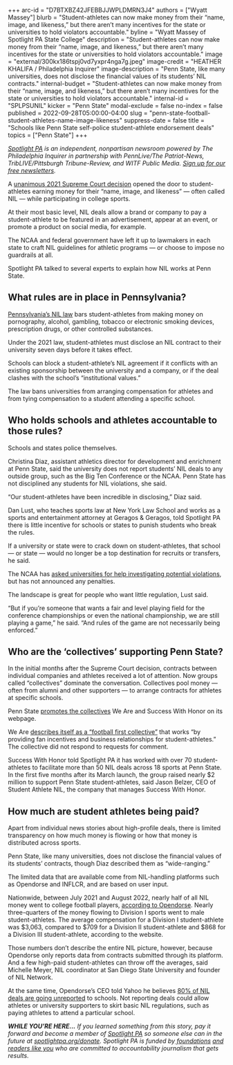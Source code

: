 +++
arc-id = "D7BTXBZ42JFEBBJJWPLDMRN3J4"
authors = ["Wyatt Massey"]
blurb = "Student-athletes can now make money from their “name, image, and likeness,” but there aren’t many incentives for the state or universities to hold violators accountable."
byline = "Wyatt Massey of Spotlight PA State College"
description = "Student-athletes can now make money from their “name, image, and likeness,” but there aren’t many incentives for the state or universities to hold violators accountable."
image = "external/300kx186tspj0vd7yxpr4nga7g.jpeg"
image-credit = "HEATHER KHALIFA / Philadelphia Inquirer"
image-description = "Penn State, like many universities, does not disclose the financial values of its students’ NIL contracts."
internal-budget = "Student-athletes can now make money from their “name, image, and likeness,” but there aren’t many incentives for the state or universities to hold violators accountable."
internal-id = "SPLPSUNIL"
kicker = "Penn State"
modal-exclude = false
no-index = false
published = 2022-09-28T05:00:00-04:00
slug = "penn-state-football-student-athletes-name-image-likeness"
suppress-date = false
title = "Schools like Penn State self-police student-athlete endorsement deals"
topics = ["Penn State"]
+++

<a href="https://www.spotlightpa.org/"><i>Spotlight PA</i></a><i> is an independent, nonpartisan newsroom powered by The Philadelphia Inquirer in partnership with PennLive/The Patriot-News, TribLIVE/Pittsburgh Tribune-Review, and WITF Public Media. </i><a href="https://www.spotlightpa.org/newsletters"><i>Sign up for our free newsletters</i></a><i>.</i>

A <a href="https://web.archive.org/20220903053810/https://www.supremecourt.gov/opinions/20pdf/20-512_gfbh.pdf">unanimous 2021 Supreme Court decision</a> opened the door to student-athletes earning money for their “name, image, and likeness” — often called NIL — while participating in college sports.

At their most basic level, NIL deals allow a brand or company to pay a student-athlete to be featured in an advertisement, appear at an event, or promote a product on social media, for example.

The NCAA and federal government have left it up to lawmakers in each state to craft NIL guidelines for athletic programs — or choose to impose no guardrails at all.

Spotlight PA talked to several experts to explain how NIL works at Penn State.

<script src="https://www.spotlightpa.org/embed.js" async></script><div data-spl-embed-version="1" data-spl-src="https://www.spotlightpa.org/embeds/newsletter/"></div>

## What rules are in place in Pennsylvania?

<a href="https://www.legis.state.pa.us/cfdocs/legis/li/uconsCheck.cfm?yr=2021&sessInd=0&act=26">Pennsylvania’s NIL law</a> bars student-athletes from making money on pornography, alcohol, gambling, tobacco or electronic smoking devices, prescription drugs, or other controlled substances.

Under the 2021 law, student-athletes must disclose an NIL contract to their university seven days before it takes effect.

Schools can block a student-athlete’s NIL agreement if it conflicts with an existing sponsorship between the university and a company, or if the deal clashes with the school’s “institutional values.”

The law bans universities from arranging compensation for athletes and from tying compensation to a student attending a specific school.

## Who holds schools and athletes accountable to those rules?

Schools and states police themselves.

Christina Diaz, assistant athletics director for development and enrichment at Penn State, said the university does not report students’ NIL deals to any outside group, such as the Big Ten Conference or the NCAA. Penn State has not disciplined any students for NIL violations, she said.

“Our student-athletes have been incredible in disclosing,” Diaz said.

Dan Lust, who teaches sports law at New York Law School and works as a sports and entertainment attorney at Geragos &amp; Geragos, told Spotlight PA there is little incentive for schools or states to punish students who break the rules.

If a university or state were to crack down on student-athletes, that school — or state — would no longer be a top destination for recruits or transfers, he said.

The NCAA has <a href="https://www.espn.com/espn/story/_/id/34420323/ncaa-asks-member-schools-help-nil-violation-investigations">asked universities for help investigating potential violations</a>, but has not announced any penalties.

The landscape is great for people who want little regulation, Lust said.

“But if you’re someone that wants a fair and level playing field for the conference championships or even the national championship, we are still playing a game,” he said. “And rules of the game are not necessarily being enforced.”

## Who are the ‘collectives’ supporting Penn State?

In the initial months after the Supreme Court decision, contracts between individual companies and athletes received a lot of attention. Now groups called “collectives” dominate the conversation. Collectives pool money — often from alumni and other supporters — to arrange contracts for athletes at specific schools.

Penn State <a href="https://web.archive.org/20220907005720/https://gopsusports.com/sports/2021/9/28/statement.aspx">promotes the collectives</a> We Are and Success With Honor on its webpage.

We Are <a href="https://web.archive.org/20220913154623/https://nittanycommonwealth.com/">describes itself as a “football first collective”</a> that works “by providing fan incentives and business relationships for student-athletes.” The collective did not respond to requests for comment.

Success With Honor told Spotlight PA it has worked with over 70 student-athletes to facilitate more than 50 NIL deals across 18 sports at Penn State. In the first five months after its March launch, the group raised nearly $2 million to support Penn State student-athletes, said Jason Belzer, CEO of Student Athlete NIL, the company that manages Success With Honor.

<script src="https://www.spotlightpa.org/embed.js" async></script><div data-spl-embed-version="1" data-spl-src="https://www.spotlightpa.org/embeds/donate/"></div>

## How much are student athletes being paid?

Apart from individual news stories about high-profile deals, there is limited transparency on how much money is flowing or how that money is distributed across sports.

Penn State, like many universities, does not disclose the financial values of its students’ contracts, though Diaz described them as “wide-ranging.”

The limited data that are available come from NIL-handling platforms such as Opendorse and INFLCR, and are based on user input.

Nationwide, between July 2021 and August 2022, nearly half of all NIL money went to college football players, <a href="https://biz.opendorse.com/nil-insights/">according to Opendorse</a>. Nearly three-quarters of the money flowing to Division I sports went to male student-athletes. The average compensation for a Division I student-athlete was $3,063, compared to $709 for a Division II student-athlete and $868 for a Division III student-athlete, according to the website.

Those numbers don’t describe the entire NIL picture, however, because Opendorse only reports data from contracts submitted through its platform. And a few high-paid student-athletes can throw off the averages, said Michelle Meyer, NIL coordinator at San Diego State University and founder of NIL Network.

At the same time, Opendorse’s CEO told Yahoo he believes <a href="https://www.yahoo.com/entertainment/nil-era-still-t-reliably-172003992.html?guccounter=1">80% of NIL deals are going unreported</a> to schools. Not reporting deals could allow athletes or university supporters to skirt basic NIL regulations, such as paying athletes to attend a particular school.

<i><b>WHILE YOU’RE HERE...</b></i><i> If you learned something from this story, pay it forward and become a member of </i><a href="https://www.spotlightpa.org/"><i>Spotlight PA</i></a><i> so someone else can in the future at </i><a href="http://spotlightpa.org/donate"><i>spotlightpa.org/donate</i></a><i>. Spotlight PA is funded by</i><a href="https://www.spotlightpa.org/support"><i> foundations</i></a><i> </i><a href="https://www.spotlightpa.org/support"><i>and readers like you</i></a><i> who are committed to accountability journalism that gets results.</i>
